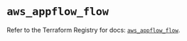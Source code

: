 # `aws_appflow_flow`

Refer to the Terraform Registry for docs: [`aws_appflow_flow`](https://registry.terraform.io/providers/hashicorp/aws/5.48.0/docs/resources/appflow_flow).
